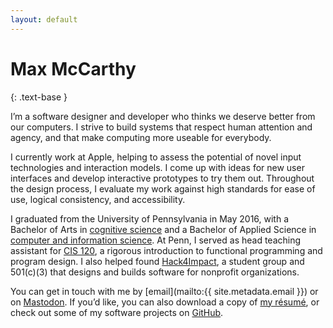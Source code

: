 ```yaml
---
layout: default
---
```


# Max McCarthy
{: .text-base }

I’m a software designer and developer who thinks we deserve better from our computers. I strive to
build systems that respect human attention and agency, and that make computing more useable for
everybody.

I currently work at Apple, helping to assess the potential of novel input technologies and
interaction models. I come up with ideas for new user interfaces and develop interactive prototypes
to try them out. Throughout the design process, I evaluate my work against high standards for ease
of use, logical consistency, and accessibility.

I graduated from the University of Pennsylvania in May 2016, with a Bachelor of Arts in [cognitive
science](https://web.sas.upenn.edu/cogsci/program/) and a Bachelor of Applied Science in [computer
and information science](https://www.cis.upenn.edu). At Penn, I served as head teaching assistant
for [CIS 120](https://seas.upenn.edu/~cis120/current/), a rigorous introduction to functional
programming and program design. I also helped found [Hack4Impact](https://hack4impact.org/), a
student group and 501&#8288;(c)&#8288;(3) that designs and builds software for nonprofit
organizations.

You can get in touch with me by [email](mailto:{{ site.metadata.email }}) or on <a rel="me"
href="https://sfba.social/@maxmcc">Mastodon</a>. If you’d like, you can also download a copy of [my
résumé](/assets/McCarthy-Resume-201805.pdf), or check out some of my software projects on
[GitHub](https://github.com/maxmcc/).
